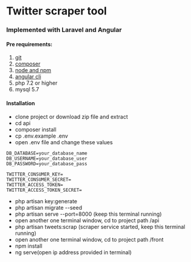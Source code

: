 # Twitter scraper tool
### Implemented with Laravel and Angular

#### Pre requirements: 
1. [git](https://git-scm.com/downloads)
2. [composer](https://getcomposer.org/download/)
3. [node and npm](https://www.npmjs.com/get-npm)
4. [angular cli](https://angular.io/cli)
5. php 7.2 or higher
6. mysql 5.7

#### Installation

- clone project or download zip file and extract
- cd api
- composer install 
- cp .env.example .env
- open .env file and change these values
```
DB_DATABASE=your_database_name
DB_USERNAME=your_database_user
DB_PASSWORD=your_database_pass
```
```
TWITTER_CONSUMER_KEY=
TWITTER_CONSUMER_SECRET=
TWITTER_ACCESS_TOKEN=
TWITTER_ACCESS_TOKEN_SECRET=
```
- php artisan key:generate
- php artisan migrate --seed
- php artisan serve --port=8000 (keep this terminal running)
- open another one terminal window, cd to project path /api
- php artisan tweets:scrap (scraper service started, keep this terminal running)
- open another one terminal window, cd to project path /front
- npm install
- ng serve(open ip address provided in terminal)